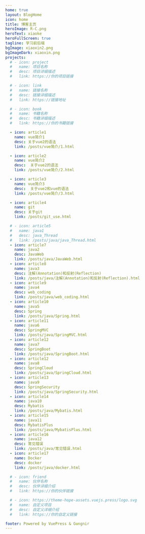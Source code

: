 ```yaml
---
home: true
layout: BlogHome
icon: home
title: 博客主页
heroImage: R-C.png
heroText: xiaoke
heroFullScreen: true
tagline: 学习前后端
bgImage: xiaoxin2.png
bgImageDark: xiaoxin.png
projects:
  # - icon: project
  #   name: 项目名称
  #   desc: 项目详细描述
  #   link: https://你的项目链接

  # - icon: link
  #   name: 链接名称
  #   desc: 链接详细描述
  #   link: https://链接地址

  # - icon: book
  #   name: 书籍名称
  #   desc: 书籍详细描述
  #   link: https://你的书籍链接

  - icon: article1
    name: vue简介1
    desc: 关于vue2的语法
    link: /posts/vue简介/1.html

  - icon: article2
    name: vue简介2
    desc:  关于vue2的语法
    link: /posts/vue简介/2.html

  - icon: article3
    name: vue简介3
    desc:  关于vue2和vue的语法
    link: /posts/vue简介/3.html

  - icon: article4
    name: git
    desc: 关于git
    link: /posts/git_use.html

  # - icon: article5
  #   name: java1
  #   desc: java_Thread
  #   link: /posts/java/java_Thread.html
  - icon: article7
    name: java2
    desc: JavaWeb
    link: /posts/java/JavaWeb.html
  - icon: article8
    name: java3
    desc: 注解(Annotation)和反射(Reflection)
    link: /posts/java/注解(Annotation)和反射(Reflection).html
  - icon: article9
    name: java4
    desc: web_coding
    link: /posts/java/web_coding.html
  - icon: article10
    name: java5
    desc: Spring
    link: /posts/java/Spring.html
  - icon: article11
    name: java6
    desc: SpringMVC
    link: /posts/java/SpringMVC.html
  - icon: article12
    name: java7
    desc: SpringBoot
    link: /posts/java/SpringBoot.html
  - icon: article12
    name: java8
    desc: SpringCloud
    link: /posts/java/SpringCloud.html  
  - icon: article13
    name: java9
    desc: SpringSecurity
    link: /posts/java/SpringSecurity.html
  - icon: article14
    name: java10
    desc: Mybatis
    link: /posts/java/Mybatis.html
  - icon: article15
    name: java11
    desc: MybatisPlus
    link: /posts/java/MybatisPlus.html
  - icon: article16
    name: java12
    desc: 常见错误
    link: /posts/java/常见错误.html
  - icon: article17
    name: Docker
    desc: docker
    link: /posts/java/docker.html

  # - icon: friend
  #   name: 伙伴名称
  #   desc: 伙伴详细介绍
  #   link: https://你的伙伴链接

  # - icon: https://theme-hope-assets.vuejs.press/logo.svg
  #   name: 自定义项目
  #   desc: 自定义详细介绍
  #   link: https://你的自定义链接

footer: Powered by VuePress & Gungnir
---
```





